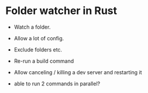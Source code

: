 # Folder watcher in Rust

- Watch a folder.
- Allow a lot of config.
- Exclude folders etc.
- Re-run a build command
- Allow canceling / killing a dev server and restarting it 

- able to run 2 commands in parallel?

